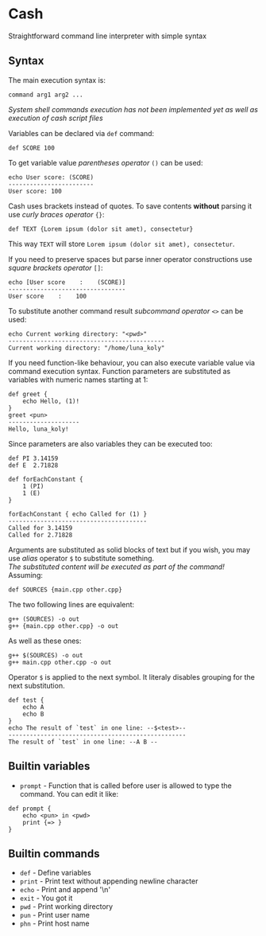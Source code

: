 # Cash
Straightforward command line interpreter with simple syntax

## Syntax
The main execution syntax is:
```
command arg1 arg2 ...
```
_System shell commands execution has not been implemented yet as well as execution of cash script files_

Variables can be declared via `def` command:
```
def SCORE 100
```
To get variable value _parentheses operator_ `()` can be used:
```
echo User score: (SCORE)
------------------------
User score: 100
```
Cash uses brackets instead of quotes. To save contents **without** parsing it use _curly braces operator_ `{}`:
```
def TEXT {Lorem ipsum (dolor sit amet), consectetur}
```
This way `TEXT` will store `Lorem ipsum (dolor sit amet), consectetur`.

If you need to preserve spaces but parse inner operator constructions use _square brackets operator_ `[]`:
```
echo [User score    :    (SCORE)]
---------------------------------
User score    :    100
```
To substitute another command result _subcommand operator_ `<>` can be used:
```
echo Current working directory: "<pwd>"
--------------------------------------------
Current working directory: "/home/luna_koly"
```
If you need function-like behaviour,
you can also execute variable value via command execution syntax. Function parameters are substituted as
variables with numeric names starting at 1:
```
def greet {
    echo Hello, (1)!
}
greet <pun>
--------------------
Hello, luna_koly!
```
Since parameters are also variables they can be executed too:
```
def PI 3.14159
def E  2.71828

def forEachConstant {
	1 (PI)
	1 (E)
}

forEachConstant { echo Called for (1) }
---------------------------------------
Called for 3.14159
Called for 2.71828
```
Arguments are substituted as solid blocks of text
but if you wish, you may use _alias_ operator `$` to substitute
something.  
_The substituted content will be executed as part of the command!_  
Assuming:
```
def SOURCES {main.cpp other.cpp}
```
The two following lines are equivalent:
```
g++ (SOURCES) -o out
g++ {main.cpp other.cpp} -o out
```
As well as these ones:
```
g++ $(SOURCES) -o out
g++ main.cpp other.cpp -o out
```
Operator `$` is applied to the next symbol. It literaly
disables grouping for the next substitution.
```
def test {
	echo A
	echo B
}
echo The result of `test` in one line: --$<test>--
--------------------------------------------------
The result of `test` in one line: --A B --
```

## Builtin variables
- `prompt` - Function that is called before user is allowed
to type the command. You can edit it like:
```
def prompt {
    echo <pun> in <pwd>
    print {=> }
}
```

## Builtin commands
- `def` - Define variables
- `print` - Print text without appending newline character
- `echo` - Print and append '\n'
- `exit` - You got it
- `pwd` - Print working directory
- `pun` - Print user name
- `phn` - Print host name
